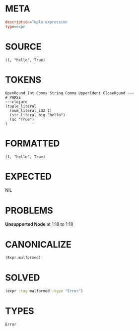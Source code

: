 # META
~~~ini
description=Tuple expression
type=expr
~~~
# SOURCE
~~~roc
(1, "hello", True)
~~~
# TOKENS
~~~text
OpenRound Int Comma String Comma UpperIdent CloseRound ~~~
# PARSE
~~~clojure
(tuple_literal
  (num_literal_i32 1)
  (str_literal_big "hello")
  (uc "True")
)
~~~
# FORMATTED
~~~roc
(1, "hello", True)
~~~
# EXPECTED
NIL
# PROBLEMS
**Unsupported Node**
at 1:18 to 1:18

# CANONICALIZE
~~~clojure
(Expr.malformed)
~~~
# SOLVED
~~~clojure
(expr :tag malformed :type "Error")
~~~
# TYPES
~~~roc
Error
~~~
